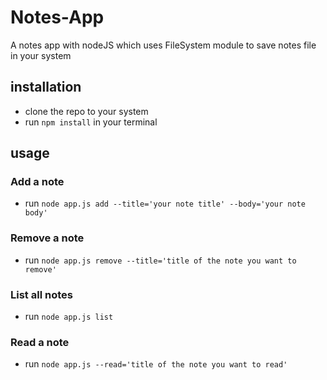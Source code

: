 # Notes-App
A notes app with nodeJS which uses FileSystem module to save notes file in your system 

## installation
- clone the repo to your system
- run `npm install` in your terminal

## usage
### Add a note
- run `node app.js add --title='your note title' --body='your note body'`

### Remove a note
- run `node app.js remove --title='title of the note you want to remove'`

### List all notes
- run `node app.js list`

### Read a note
- run `node app.js --read='title of the note you want to read'`

